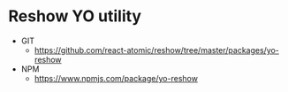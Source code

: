 Reshow YO utility  
===============

* GIT
   * https://github.com/react-atomic/reshow/tree/master/packages/yo-reshow
* NPM
   * https://www.npmjs.com/package/yo-reshow

